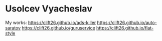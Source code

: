 # Usolcev Vyacheslav
My works: 
https://clift26.github.io/ads-killer
https://clift26.github.io/auto-saratov
https://clift26.github.io/guruservice
https://clift26.github.io/flat-style

